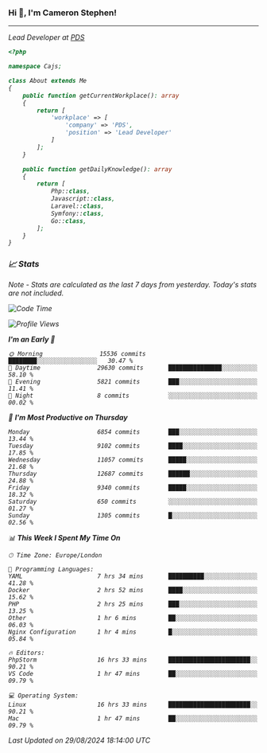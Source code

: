 ### Hi 👋, I'm Cameron Stephen!
<hr>
<p><em>Lead Developer at <a href="https://prindatasolutions.co.uk">PDS</a></p>


```php
<?php

namespace Cajs;

class About extends Me
{
    public function getCurrentWorkplace(): array
    {
        return [
            'workplace' => [
                'company' => 'PDS',
                'position' => 'Lead Developer'
            ]
        ];
    }

    public function getDailyKnowledge(): array
    {
        return [
            Php::class,
            Javascript::class,
            Laravel::class,
            Symfony::class,
            Go::class,
        ];
    }
}
```

### 📈 Stats
<p><em>Note - Stats are calculated as the last 7 days from yesterday. Today's stats are not included.</em></p>


<!--START_SECTION:waka-->
![Code Time](http://img.shields.io/badge/Code%20Time-3%2C928%20hrs%2017%20mins-blue)

![Profile Views](http://img.shields.io/badge/Profile%20Views-0-blue)

**I'm an Early 🐤** 

```text
🌞 Morning                15536 commits       ████████░░░░░░░░░░░░░░░░░   30.47 % 
🌆 Daytime                29630 commits       ███████████████░░░░░░░░░░   58.10 % 
🌃 Evening                5821 commits        ███░░░░░░░░░░░░░░░░░░░░░░   11.41 % 
🌙 Night                  8 commits           ░░░░░░░░░░░░░░░░░░░░░░░░░   00.02 % 
```
📅 **I'm Most Productive on Thursday** 

```text
Monday                   6854 commits        ███░░░░░░░░░░░░░░░░░░░░░░   13.44 % 
Tuesday                  9102 commits        ████░░░░░░░░░░░░░░░░░░░░░   17.85 % 
Wednesday                11057 commits       █████░░░░░░░░░░░░░░░░░░░░   21.68 % 
Thursday                 12687 commits       ██████░░░░░░░░░░░░░░░░░░░   24.88 % 
Friday                   9340 commits        █████░░░░░░░░░░░░░░░░░░░░   18.32 % 
Saturday                 650 commits         ░░░░░░░░░░░░░░░░░░░░░░░░░   01.27 % 
Sunday                   1305 commits        █░░░░░░░░░░░░░░░░░░░░░░░░   02.56 % 
```


📊 **This Week I Spent My Time On** 

```text
🕑︎ Time Zone: Europe/London

💬 Programming Languages: 
YAML                     7 hrs 34 mins       ██████████░░░░░░░░░░░░░░░   41.28 % 
Docker                   2 hrs 52 mins       ████░░░░░░░░░░░░░░░░░░░░░   15.62 % 
PHP                      2 hrs 25 mins       ███░░░░░░░░░░░░░░░░░░░░░░   13.25 % 
Other                    1 hr 6 mins         ██░░░░░░░░░░░░░░░░░░░░░░░   06.03 % 
Nginx Configuration      1 hr 4 mins         █░░░░░░░░░░░░░░░░░░░░░░░░   05.84 % 

🔥 Editors: 
PhpStorm                 16 hrs 33 mins      ███████████████████████░░   90.21 % 
VS Code                  1 hr 47 mins        ██░░░░░░░░░░░░░░░░░░░░░░░   09.79 % 

💻 Operating System: 
Linux                    16 hrs 33 mins      ███████████████████████░░   90.21 % 
Mac                      1 hr 47 mins        ██░░░░░░░░░░░░░░░░░░░░░░░   09.79 % 
```


 Last Updated on 29/08/2024 18:14:00 UTC
<!--END_SECTION:waka-->
